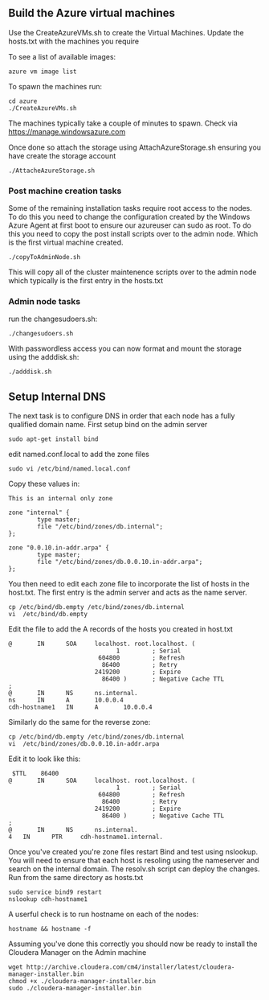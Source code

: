 ## Build the Azure virtual machines
Use the CreateAzureVMs.sh to create the Virtual Machines. Update the hosts.txt with the machines you require

To see a list of available images:

```
azure vm image list
```

To spawn the machines run:

```
cd azure
./CreateAzureVMs.sh
``` 

The machines typically take a couple of minutes to spawn. Check via https://manage.windowsazure.com

Once done so attach the storage using AttachAzureStorage.sh ensuring you have create the storage account

```
./AttacheAzureStorage.sh
``` 

### Post machine creation tasks
Some of the remaining installation tasks require root access to the nodes. To do this you need to change the configuration created by the Windows Azure Agent at first boot to ensure our azureuser can sudo as root. To do this you need to copy the post install scripts over to the admin node. Which is the first virtual machine created.

```
./copyToAdminNode.sh
``` 

This will copy all of the cluster maintenence scripts over to the admin node which typically is the first entry in the hosts.txt


### Admin node tasks
run the changesudoers.sh:

```
./changesudoers.sh
``` 

With passwordless access you can now format and mount the storage using the adddisk.sh:

```
./adddisk.sh
``` 

## Setup Internal DNS
The next task is to configure DNS in order that each node has a fully qualified domain name. First setup bind on the admin server

```
sudo apt-get install bind
```

edit named.conf.local to add the zone files

```
sudo vi /etc/bind/named.local.conf
```

Copy these values in:

```
This is an internal only zone

zone "internal" {
        type master;
        file "/etc/bind/zones/db.internal";
};

zone "0.0.10.in-addr.arpa" {
        type master;
        file "/etc/bind/zones/db.0.0.10.in-addr.arpa";
};
```

You then need to edit each zone file to incorporate the list of hosts in the host.txt. The first entry is the admin server and acts as the name server.

```
cp /etc/bind/db.empty /etc/bind/zones/db.internal
vi  /etc/bind/db.empty 
```

Edit the file to add the A records of the hosts you created in host.txt

```
@       IN      SOA     localhost. root.localhost. (
                              1         ; Serial
                         604800         ; Refresh
                          86400         ; Retry
                        2419200         ; Expire
                          86400 )       ; Negative Cache TTL
;
@       IN      NS      ns.internal.
ns      IN      A       10.0.0.4
cdh-hostname1   IN      A       10.0.0.4
```

Similarly do the same for the reverse zone:

```
cp /etc/bind/db.empty /etc/bind/zones/db.internal
vi  /etc/bind/zones/db.0.0.10.in-addr.arpa
```

 Edit it to look like this:

```
 $TTL    86400
@       IN      SOA     localhost. root.localhost. (
                              1         ; Serial
                         604800         ; Refresh
                          86400         ; Retry
                        2419200         ; Expire
                          86400 )       ; Negative Cache TTL
;
@       IN      NS      ns.internal.
4   IN      PTR     cdh-hostname1.internal.
```

Once you've created you're zone files restart Bind and test using nslookup. You will need to ensure that each host is resoling using the nameserver and search on the internal domain. The resolv.sh script can deploy the changes. Run from the same directory as hosts.txt

```
sudo service bind9 restart
nslookup cdh-hostname1
```
 A userful check is to run hostname on each of the nodes:

```
hostname && hostname -f
```

Assuming you've done this correctly you should now be ready to install the Cloudera Manager on the Admin machine

```
wget http://archive.cloudera.com/cm4/installer/latest/cloudera-manager-installer.bin
chmod +x ./cloudera-manager-installer.bin
sudo ./cloudera-manager-installer.bin
```

